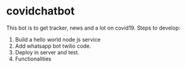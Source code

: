 # covidchatbot
This bot is to get tracker, news and a lot on covid19.
Steps to develop:
1. Build a hello world node js service
2. Add whatsapp bot twilio code.
3. Deploy in server and test.
4. Functionalities
